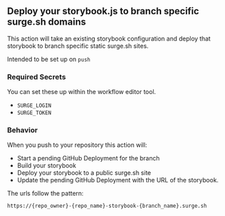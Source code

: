 ## Deploy your storybook.js to branch specific surge.sh domains

This action will take an existing storybook configuration and deploy that storybook to branch specific static surge.sh sites.

Intended to be set up on `push`

### Required Secrets

You can set these up within the workflow editor tool.

  - `SURGE_LOGIN`
  - `SURGE_TOKEN`

### Behavior

When you push to your repository this action will:

  - Start a pending GitHub Deployment for the branch
  - Build your storybook
  - Deploy your storybook to a public surge.sh site
  - Update the pending GitHub Deployment with the URL of the storybook.

The urls follow the pattern:

    https://{repo_owner}-{repo_name}-storybook-{branch_name}.surge.sh
